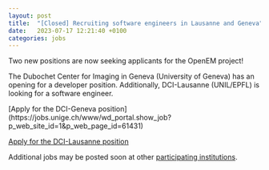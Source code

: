 ```yaml
---
layout: post
title:  "[Closed] Recruiting software engineers in Lausanne and Geneva"
date:   2023-07-17 12:21:40 +0100
categories: jobs
---
```

Two new positions are now seeking applicants for the OpenEM project!

The Dubochet Center for Imaging in Geneva (University of Geneva) has an opening for a developer position.
Additionally, DCI-Lausanne (UNIL/EPFL) is looking for a software engineer.

<div class="center">
[Apply for the DCI-Geneva position](https://jobs.unige.ch/www/wd_portal.show_job?p_web_site_id=1&p_web_page_id=61431)

[Apply for the DCI-Lausanne position](https://recruiting.epfl.ch/Vacancies/2973/Description/2)
</div>

Additional jobs may be posted soon at other [participating institutions](/members).